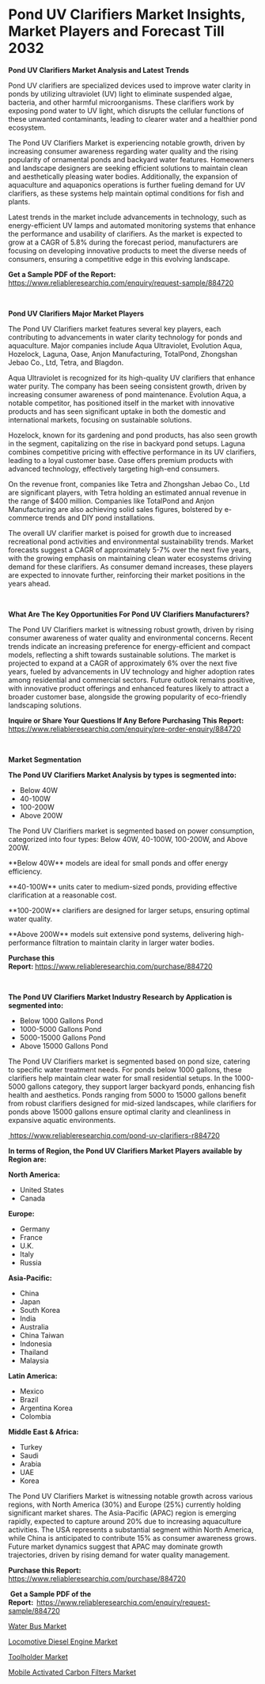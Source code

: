 <p><h1>Pond UV Clarifiers Market Insights, Market Players and Forecast Till 2032</h1></p><p><strong>Pond UV Clarifiers Market Analysis and Latest Trends</strong></p>
<p><p>Pond UV clarifiers are specialized devices used to improve water clarity in ponds by utilizing ultraviolet (UV) light to eliminate suspended algae, bacteria, and other harmful microorganisms. These clarifiers work by exposing pond water to UV light, which disrupts the cellular functions of these unwanted contaminants, leading to clearer water and a healthier pond ecosystem.</p><p>The Pond UV Clarifiers Market is experiencing notable growth, driven by increasing consumer awareness regarding water quality and the rising popularity of ornamental ponds and backyard water features. Homeowners and landscape designers are seeking efficient solutions to maintain clean and aesthetically pleasing water bodies. Additionally, the expansion of aquaculture and aquaponics operations is further fueling demand for UV clarifiers, as these systems help maintain optimal conditions for fish and plants.</p><p>Latest trends in the market include advancements in technology, such as energy-efficient UV lamps and automated monitoring systems that enhance the performance and usability of clarifiers. As the market is expected to grow at a CAGR of 5.8% during the forecast period, manufacturers are focusing on developing innovative products to meet the diverse needs of consumers, ensuring a competitive edge in this evolving landscape.</p></p>
<p><strong>Get a Sample PDF of the Report:&nbsp;</strong> <a href="https://www.reliableresearchiq.com/enquiry/request-sample/884720?utm_campaign=1088&utm_medium=2&utm_source=Github&utm_content=ia&utm_term=16022025&utm_id=pond-uv-clarifiers">https://www.reliableresearchiq.com/enquiry/request-sample/884720</a></p>
<p>&nbsp;</p>
<p><strong>Pond UV Clarifiers Major Market Players</strong></p>
<p><p>The Pond UV Clarifiers market features several key players, each contributing to advancements in water clarity technology for ponds and aquaculture. Major companies include Aqua Ultraviolet, Evolution Aqua, Hozelock, Laguna, Oase, Anjon Manufacturing, TotalPond, Zhongshan Jebao Co., Ltd, Tetra, and Blagdon.</p><p>Aqua Ultraviolet is recognized for its high-quality UV clarifiers that enhance water purity. The company has been seeing consistent growth, driven by increasing consumer awareness of pond maintenance. Evolution Aqua, a notable competitor, has positioned itself in the market with innovative products and has seen significant uptake in both the domestic and international markets, focusing on sustainable solutions.</p><p>Hozelock, known for its gardening and pond products, has also seen growth in the segment, capitalizing on the rise in backyard pond setups. Laguna combines competitive pricing with effective performance in its UV clarifiers, leading to a loyal customer base. Oase offers premium products with advanced technology, effectively targeting high-end consumers.</p><p>On the revenue front, companies like Tetra and Zhongshan Jebao Co., Ltd are significant players, with Tetra holding an estimated annual revenue in the range of $400 million. Companies like TotalPond and Anjon Manufacturing are also achieving solid sales figures, bolstered by e-commerce trends and DIY pond installations.</p><p>The overall UV clarifier market is poised for growth due to increased recreational pond activities and environmental sustainability trends. Market forecasts suggest a CAGR of approximately 5-7% over the next five years, with the growing emphasis on maintaining clean water ecosystems driving demand for these clarifiers. As consumer demand increases, these players are expected to innovate further, reinforcing their market positions in the years ahead.</p></p>
<p>&nbsp;</p>
<p><strong>What Are The Key Opportunities For Pond UV Clarifiers Manufacturers?</strong></p>
<p><p>The Pond UV Clarifiers market is witnessing robust growth, driven by rising consumer awareness of water quality and environmental concerns. Recent trends indicate an increasing preference for energy-efficient and compact models, reflecting a shift towards sustainable solutions. The market is projected to expand at a CAGR of approximately 6% over the next five years, fueled by advancements in UV technology and higher adoption rates among residential and commercial sectors. Future outlook remains positive, with innovative product offerings and enhanced features likely to attract a broader customer base, alongside the growing popularity of eco-friendly landscaping solutions.</p></p>
<p><strong>Inquire or Share Your Questions If Any Before Purchasing This Report:</strong> <a href="https://www.reliableresearchiq.com/enquiry/pre-order-enquiry/884720?utm_campaign=1088&utm_medium=2&utm_source=Github&utm_content=ia&utm_term=16022025&utm_id=pond-uv-clarifiers">https://www.reliableresearchiq.com/enquiry/pre-order-enquiry/884720</a></p>
<p>&nbsp;</p>
<p><strong>Market Segmentation</strong></p>
<p><strong>The Pond UV Clarifiers Market Analysis by types is segmented into:</strong></p>
<p><ul><li>Below 40W</li><li>40-100W</li><li>100-200W</li><li>Above 200W</li></ul></p>
<p><p>The Pond UV Clarifiers market is segmented based on power consumption, categorized into four types: Below 40W, 40-100W, 100-200W, and Above 200W. </p><p>**Below 40W** models are ideal for small ponds and offer energy efficiency. </p><p>**40-100W** units cater to medium-sized ponds, providing effective clarification at a reasonable cost. </p><p>**100-200W** clarifiers are designed for larger setups, ensuring optimal water quality. </p><p>**Above 200W** models suit extensive pond systems, delivering high-performance filtration to maintain clarity in larger water bodies.</p></p>
<p><strong>Purchase this Report:&nbsp;</strong><a href="https://www.reliableresearchiq.com/purchase/884720?utm_campaign=1088&utm_medium=2&utm_source=Github&utm_content=ia&utm_term=16022025&utm_id=pond-uv-clarifiers">https://www.reliableresearchiq.com/purchase/884720</a></p>
<p>&nbsp;</p>
<p><strong>The Pond UV Clarifiers Market Industry Research by Application is segmented into:</strong></p>
<p><ul><li>Below 1000 Gallons Pond</li><li>1000-5000 Gallons Pond</li><li>5000-15000 Gallons Pond</li><li>Above 15000 Gallons Pond</li></ul></p>
<p><p>The Pond UV Clarifiers market is segmented based on pond size, catering to specific water treatment needs. For ponds below 1000 gallons, these clarifiers help maintain clear water for small residential setups. In the 1000-5000 gallons category, they support larger backyard ponds, enhancing fish health and aesthetics. Ponds ranging from 5000 to 15000 gallons benefit from robust clarifiers designed for mid-sized landscapes, while clarifiers for ponds above 15000 gallons ensure optimal clarity and cleanliness in expansive aquatic environments.</p></p>
<p><a href="https://www.reliableresearchiq.com/pond-uv-clarifiers-r884720?utm_campaign=1088&utm_medium=2&utm_source=Github&utm_content=ia&utm_term=16022025&utm_id=pond-uv-clarifiers">&nbsp;https://www.reliableresearchiq.com/pond-uv-clarifiers-r884720</a></p>
<p><strong>In terms of Region, the Pond UV Clarifiers Market Players available by Region are:</strong></p>
<p>
    <p> <strong> North America: </strong>
        <ul>
            <li>United States</li>
            <li>Canada</li>
        </ul>
        </p> 
    <p> <strong> Europe: </strong>
        <ul>
            <li>Germany</li>
            <li>France</li>
            <li>U.K.</li>
            <li>Italy</li>
            <li>Russia</li>
        </ul>
        </p> 
    <p> <strong> Asia-Pacific: </strong>
        <ul>
            <li>China</li>
            <li>Japan</li>
            <li>South Korea</li>
            <li>India</li>
            <li>Australia</li>
            <li>China Taiwan</li>
            <li>Indonesia</li>
            <li>Thailand</li>
            <li>Malaysia</li>
        </ul>
        </p> 
    <p> <strong> Latin America: </strong>
        <ul>
            <li>Mexico</li>
            <li>Brazil</li>
            <li>Argentina Korea</li>
            <li>Colombia</li>
        </ul>
        </p> 
    <p> <strong> Middle East & Africa: </strong>
        <ul>
            <li>Turkey</li>
            <li>Saudi</li>
            <li>Arabia</li>
            <li>UAE</li>
            <li>Korea</li>
        </ul>
    </p>
    </p>
<p><p>The Pond UV Clarifiers Market is witnessing notable growth across various regions, with North America (30%) and Europe (25%) currently holding significant market shares. The Asia-Pacific (APAC) region is emerging rapidly, expected to capture around 20% due to increasing aquaculture activities. The USA represents a substantial segment within North America, while China is anticipated to contribute 15% as consumer awareness grows. Future market dynamics suggest that APAC may dominate growth trajectories, driven by rising demand for water quality management.</p></p>
<p><strong>Purchase this Report: </strong><a href="https://www.reliableresearchiq.com/purchase/884720?utm_campaign=1088&utm_medium=2&utm_source=Github&utm_content=ia&utm_term=16022025&utm_id=pond-uv-clarifiers">https://www.reliableresearchiq.com/purchase/884720</a></p>
<p>&nbsp;<strong>Get a Sample PDF of the Report:&nbsp;&nbsp;</strong><a href="https://www.reliableresearchiq.com/enquiry/request-sample/884720?utm_campaign=1088&utm_medium=2&utm_source=Github&utm_content=ia&utm_term=16022025&utm_id=pond-uv-clarifiers">https://www.reliableresearchiq.com/enquiry/request-sample/884720</a></p>
<p><strong></strong></p>
<p><p><a href="https://github.com/urticagebbia/Market-Research-Report-List-1/blob/main/water-bus-market.md?utm_campaign=1088&utm_medium=2&utm_source=Github&utm_content=ia&utm_term=16022025&utm_id=pond-uv-clarifiers">Water Bus Market</a></p><p><a href="https://github.com/wynonachirei9/Market-Research-Report-List-1/blob/main/locomotive-diesel-engine-market.md?utm_campaign=1088&utm_medium=2&utm_source=Github&utm_content=ia&utm_term=16022025&utm_id=pond-uv-clarifiers">Locomotive Diesel Engine Market</a></p><p><a href="https://github.com/nacrehuipie/Market-Research-Report-List-1/blob/main/toolholder-market.md?utm_campaign=1088&utm_medium=2&utm_source=Github&utm_content=ia&utm_term=16022025&utm_id=pond-uv-clarifiers">Toolholder Market</a></p><p><a href="https://github.com/merkinedry7b/Market-Research-Report-List-1/blob/main/mobile-activated-carbon-filters-market.md?utm_campaign=1088&utm_medium=2&utm_source=Github&utm_content=ia&utm_term=16022025&utm_id=pond-uv-clarifiers">Mobile Activated Carbon Filters Market</a></p></p>